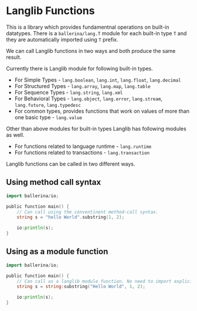 # Langlib Functions

This is a library which provides fundamentnal operations on built-in datatypes. There is a `ballerina/lang.T` module for each built-in type `T` and they are automatically imported using `T` prefix.

We can call Langlib functions in two ways and both produce the same result. 

Currently there is Langlib module for following built-in types.

- For Simple Types - `lang.boolean`, `lang.int`, `lang.float`, `lang.decimal`
- For Structured Types - `lang.array`, `lang.map`, `lang.table`
- For Sequence Types - `lang.string`, `lang.xml`
- For Behavioral Types - `lang.object`, `lang.error`, `lang.stream`, `lang.future`, `lang.typedesc`
- For common types, provides functions that work on values of more than one basic type - `lang.value` 

Other than above modules for built-in types Langlib has following modules as well.

- For functions related to language runtime - `lang.runtime`
- For functions related to transactions - `lang.transaction` 

Langlib functions can be called in two different ways. 

## Using method call syntax

```go
import ballerina/io;

public function main() {
    // Can call using the conventinent method-call syntax.
    string s = "hello World".substring(1, 2);

    io:println(s);
}
```

## Using as a module function
```go
import ballerina/io;

public function main() {
    // Can call as a langlib module function. No need to import explicitly. 
    string s = string:substring("Hello World", 1, 2);

    io:println(s);
}
```